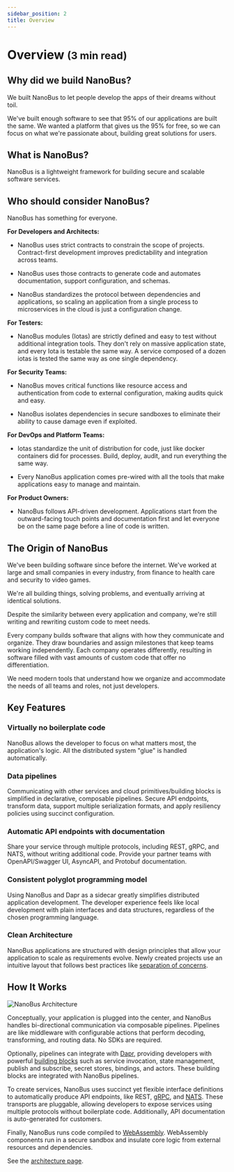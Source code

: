 ```yaml
---
sidebar_position: 2
title: Overview
---
```


# Overview <small>(3 min read)</small>

## Why did we build NanoBus?

We built NanoBus to let people develop the apps of their dreams without toil.

We've built enough software to see that 95% of our applications are built the same. We wanted a platform that gives us the 95% for free, so we can focus on what we're passionate about, building great solutions for users.

## What is NanoBus?

NanoBus is a lightweight framework for building secure and scalable software services.

## Who should consider NanoBus?

NanoBus has something for everyone.

**For Developers and Architects:**

- NanoBus uses strict contracts to constrain the scope of projects. Contract-first development improves predictability and integration across teams.

- NanoBus uses those contracts to generate code and automates documentation, support configuration, and schemas.

- NanoBus standardizes the protocol between dependencies and applications, so scaling an application from a single process to microservices in the cloud is just a configuration change.

**For Testers:**

- NanoBus modules (Iotas) are strictly defined and easy to test without additional integration tools. They don't rely on massive application state, and every Iota is testable the same way. A service composed of a dozen iotas is tested the same way as one single dependency.

**For Security Teams:**

- NanoBus moves critical functions like resource access and authentication from code to external configuration, making audits quick and easy.

- NanoBus isolates dependencies in secure sandboxes to eliminate their ability to cause damage even if exploited.

**For DevOps and Platform Teams:**

- Iotas standardize the unit of distribution for code, just like docker containers did for processes. Build, deploy, audit, and run everything the same way.

- Every NanoBus application comes pre-wired with all the tools that make applications easy to manage and maintain.

**For Product Owners:**

- NanoBus follows API-driven development. Applications start from the outward-facing touch points and documentation first and let everyone be on the same page before a line of code is written.

## The Origin of NanoBus

We've been building software since before the internet. We've worked at large and small companies in every industry, from finance to health care and security to video games.

We're all building things, solving problems, and eventually arriving at identical solutions.

Despite the similarity between every application and company, we're still writing and rewriting custom code to meet needs.

Every company builds software that aligns with how they communicate and organize. They draw boundaries and assign milestones that keep teams working independently. Each company operates differently, resulting in software filled with vast amounts of custom code that offer no differentiation.

We need modern tools that understand how we organize and accommodate the needs of all teams and roles, not just developers.

## Key Features

### Virtually no boilerplate code

NanoBus allows the developer to focus on what matters most, the application's logic. All the distributed system "glue" is handled automatically.

### Data pipelines

Communicating with other services and cloud primitives/building blocks is simplified in declarative, composable pipelines. Secure API endpoints, transform data, support multiple serialization formats, and apply resiliency policies using succinct configuration.

### Automatic API endpoints with documentation

Share your service through multiple protocols, including REST, gRPC, and NATS, without writing additional code. Provide your partner teams with OpenAPI/Swagger UI, AsyncAPI, and Protobuf documentation.

### Consistent polyglot programming model

Using NanoBus and Dapr as a sidecar greatly simplifies distributed application development. The developer experience feels like local development with plain interfaces and data structures, regardless of the chosen programming language.

### Clean Architecture

NanoBus applications are structured with design principles that allow your application to scale as requirements evolve. Newly created projects use an intuitive layout that follows best practices like [separation of concerns](https://en.wikipedia.org/wiki/Separation_of_concerns).

## How It Works

![NanoBus Architecture](/img/architecture.svg)

Conceptually, your application is plugged into the center, and NanoBus handles bi-directional communication via composable pipelines. Pipelines are like middleware with configurable actions that perform decoding, transforming, and routing data. No SDKs are required.

Optionally, pipelines can integrate with [Dapr](https://dapr.io), providing developers with powerful [building blocks](https://docs.dapr.io/developing-applications/building-blocks/) such as service invocation, state management, publish and subscribe, secret stores, bindings, and actors. These building blocks are integrated with NanoBus pipelines.

To create services, NanoBus uses succinct yet flexible interface definitions to automatically produce API endpoints, like REST, [gRPC](https://grpc.io), and [NATS](https://nats.io). These transports are pluggable, allowing developers to expose services using multiple protocols without boilerplate code. Additionally, API documentation is auto-generated for customers.

Finally, NanoBus runs code compiled to [WebAssembly](https://webassembly.org). WebAssembly components run in a secure sandbox and insulate core logic from external resources and dependencies.

See the [architecture page](./architecture.md).
